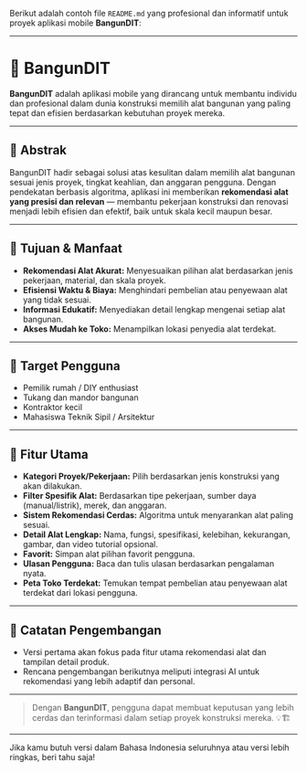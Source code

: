 Berikut adalah contoh file `README.md` yang profesional dan informatif untuk proyek aplikasi mobile **BangunDIT**:

---

# 📱 BangunDIT

**BangunDIT** adalah aplikasi mobile yang dirancang untuk membantu individu dan profesional dalam dunia konstruksi memilih alat bangunan yang paling tepat dan efisien berdasarkan kebutuhan proyek mereka.

---

## 🧱 Abstrak

BangunDIT hadir sebagai solusi atas kesulitan dalam memilih alat bangunan sesuai jenis proyek, tingkat keahlian, dan anggaran pengguna. Dengan pendekatan berbasis algoritma, aplikasi ini memberikan **rekomendasi alat yang presisi dan relevan** — membantu pekerjaan konstruksi dan renovasi menjadi lebih efisien dan efektif, baik untuk skala kecil maupun besar.

---

## 🎯 Tujuan & Manfaat

* **Rekomendasi Alat Akurat:** Menyesuaikan pilihan alat berdasarkan jenis pekerjaan, material, dan skala proyek.
* **Efisiensi Waktu & Biaya:** Menghindari pembelian atau penyewaan alat yang tidak sesuai.
* **Informasi Edukatif:** Menyediakan detail lengkap mengenai setiap alat bangunan.
* **Akses Mudah ke Toko:** Menampilkan lokasi penyedia alat terdekat.

---

## 👥 Target Pengguna

* Pemilik rumah / DIY enthusiast
* Tukang dan mandor bangunan
* Kontraktor kecil
* Mahasiswa Teknik Sipil / Arsitektur

---

## 🔑 Fitur Utama

* **Kategori Proyek/Pekerjaan:** Pilih berdasarkan jenis konstruksi yang akan dilakukan.
* **Filter Spesifik Alat:** Berdasarkan tipe pekerjaan, sumber daya (manual/listrik), merek, dan anggaran.
* **Sistem Rekomendasi Cerdas:** Algoritma untuk menyarankan alat paling sesuai.
* **Detail Alat Lengkap:** Nama, fungsi, spesifikasi, kelebihan, kekurangan, gambar, dan video tutorial opsional.
* **Favorit:** Simpan alat pilihan favorit pengguna.
* **Ulasan Pengguna:** Baca dan tulis ulasan berdasarkan pengalaman nyata.
* **Peta Toko Terdekat:** Temukan tempat pembelian atau penyewaan alat terdekat dari lokasi pengguna.

---

## 📌 Catatan Pengembangan

* Versi pertama akan fokus pada fitur utama rekomendasi alat dan tampilan detail produk.
* Rencana pengembangan berikutnya meliputi integrasi AI untuk rekomendasi yang lebih adaptif dan personal.

---

> Dengan **BangunDIT**, pengguna dapat membuat keputusan yang lebih cerdas dan terinformasi dalam setiap proyek konstruksi mereka. 💡🏗️

---

Jika kamu butuh versi dalam Bahasa Indonesia seluruhnya atau versi lebih ringkas, beri tahu saja!
